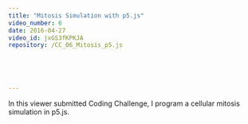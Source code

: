 ```yaml
---
title: "Mitosis Simulation with p5.js"
video_number: 6
date: 2016-04-27
video_id: jxGS3fKPKJA
repository: /CC_06_Mitosis_p5.js

  


  
---
```


In this viewer submitted Coding Challenge, I program a cellular mitosis simulation in p5.js.

